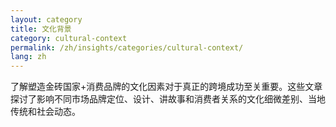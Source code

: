 ```yaml
---
layout: category
title: 文化背景
category: cultural-context
permalink: /zh/insights/categories/cultural-context/
lang: zh
---
```


了解塑造金砖国家+消费品牌的文化因素对于真正的跨境成功至关重要。这些文章探讨了影响不同市场品牌定位、设计、讲故事和消费者关系的文化细微差别、当地传统和社会动态。